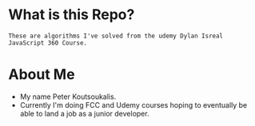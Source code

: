 # What is this Repo?
    These are algorithms I've solved from the udemy Dylan Isreal JavaScript 360 Course.

# About Me

* My name Peter Koutsoukalis. 
* Currently I'm doing FCC and Udemy courses hoping to eventually be able to land a job as a junior developer.